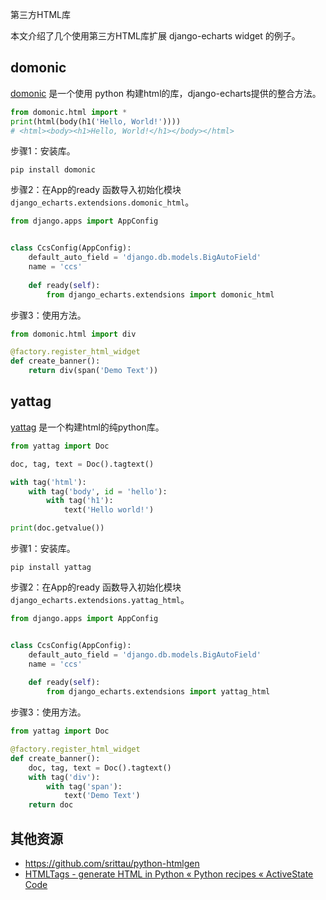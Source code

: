 第三方HTML库

本文介绍了几个使用第三方HTML库扩展 django-echarts widget 的例子。

## domonic



[domonic](https://github.com/byteface/domonic) 是一个使用 python 构建html的库，django-echarts提供的整合方法。

```python
from domonic.html import *
print(html(body(h1('Hello, World!'))))
# <html><body><h1>Hello, World!</h1></body></html>
```

 步骤1：安装库。

```shell
pip install domonic
```

步骤2：在App的ready 函数导入初始化模块 `django_echarts.extendsions.domonic_html`。

```python
from django.apps import AppConfig


class CcsConfig(AppConfig):
    default_auto_field = 'django.db.models.BigAutoField'
    name = 'ccs'
    
    def ready(self):
        from django_echarts.extendsions import domonic_html

```

步骤3：使用方法。

```python
from domonic.html import div

@factory.register_html_widget
def create_banner():
    return div(span('Demo Text'))
```



## yattag

[yattag](https://www.yattag.org/) 是一个构建html的纯python库。

```python
from yattag import Doc

doc, tag, text = Doc().tagtext()

with tag('html'):
    with tag('body', id = 'hello'):
        with tag('h1'):
            text('Hello world!')

print(doc.getvalue())
```

 步骤1：安装库。

```shell
pip install yattag
```

步骤2：在App的ready 函数导入初始化模块 `django_echarts.extendsions.yattag_html`。

```python
from django.apps import AppConfig


class CcsConfig(AppConfig):
    default_auto_field = 'django.db.models.BigAutoField'
    name = 'ccs'
    
    def ready(self):
        from django_echarts.extendsions import yattag_html

```

步骤3：使用方法。

```python
from yattag import Doc

@factory.register_html_widget
def create_banner():
    doc, tag, text = Doc().tagtext()
    with tag('div'):
        with tag('span'):
            text('Demo Text')
    return doc
```

## 其他资源



- https://github.com/srittau/python-htmlgen
- [HTMLTags - generate HTML in Python « Python recipes « ActiveState Code](https://code.activestate.com/recipes/366000-htmltags-generate-html-in-python/)
